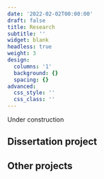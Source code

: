 ```yaml
---
date: '2022-02-02T00:00:00'
draft: false
title: Research
subtitle: ''
widget: blank
headless: true
weight: 3
design:
  columns: '1'
  background: {}
  spacing: {}
advanced:
  css_style: ''
  css_class: ''
---
```


Under construction
## Dissertation project

## Other projects
